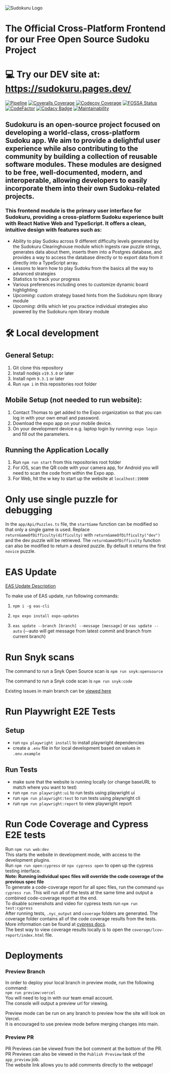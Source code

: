 ![Sudokuru Logo](https://sudokuru.s3.amazonaws.com/goldLogoText.png)

# The Official Cross-Platform Frontend for our Free Open Source Sudoku Project

# 💻 Try our DEV site at: https://sudokuru.pages.dev/

[![Pipeline](https://github.com/SudoKuru/Frontend/actions/workflows/pipeline.yml/badge.svg?branch=main)](https://github.com/SudoKuru/Frontend/actions/workflows/pipeline.yml)
[![Coveralls Coverage](https://coveralls.io/repos/github/SudoKuru/Frontend/badge.svg?branch=main)](https://coveralls.io/github/SudoKuru/Frontend?branch=main)
[![Codecov Coverage](https://codecov.io/gh/SudoKuru/Frontend/graph/badge.svg?token=XQSTKPTBFF)](https://codecov.io/gh/SudoKuru/Frontend)
[![FOSSA Status](https://app.fossa.com/api/projects/git%2Bgithub.com%2FSudoKuru%2FFrontend.svg?type=shield&issueType=license)](https://app.fossa.com/projects/git%2Bgithub.com%2FSudoKuru%2FFrontend?ref=badge_shield&issueType=license)
[![CodeFactor](https://www.codefactor.io/repository/github/sudokuru/frontend/badge)](https://www.codefactor.io/repository/github/sudokuru/frontend)
[![Codacy Badge](https://app.codacy.com/project/badge/Grade/1342f842a14f40cca856d6e81204f8ac)](https://app.codacy.com/gh/Sudokuru/Frontend/dashboard?utm_source=gh&utm_medium=referral&utm_content=&utm_campaign=Badge_grade)
[![Maintainability](https://api.codeclimate.com/v1/badges/4cd1d1027b7b2532c680/maintainability)](https://codeclimate.com/github/Sudokuru/Frontend/maintainability)

## Sudokuru is an open-source project focused on developing a world-class, cross-platform Sudoku app. We aim to provide a delightful user experience while also contributing to the community by building a collection of reusable software modules. These modules are designed to be free, well-documented, modern, and interoperable, allowing developers to easily incorporate them into their own Sudoku-related projects.

### This frontend module is the primary user interface for Sudokuru, providing a cross-platform Sudoku experience built with React Native Web and TypeScript. It offers a clean, intuitive design with features such as:

- Ability to play Sudoku across 9 different difficulty levels generated by the Sudokuru Clearinghouse module which ingests raw puzzle strings, generates data about them, inserts them into a Postgres database, and provides a way to access the database directly or to export data from it directly into a TypeScript array.
- Lessons to learn how to play Sudoku from the basics all the way to advanced strategies
- Statistics to track your progress
- Various preferences including ones to customize dynamic board highlighting
- _Upcoming_: custom strategy based hints from the Sudokuru npm library module
- _Upcoming_: drills which let you practice individual strategies also powered by the Sudokuru npm library module

# 🛠️ Local development

## General Setup:

1. Git clone this repository
2. Install nodejs `v19.5.0` or later
3. Install npm `9.3.1` or later
4. Run `npm i` in this repositories root folder

## Mobile Setup (not needed to run website):

1. Contact Thomas to get added to the Expo organization so that you can log in with your own email and password.
2. Download the expo app on your mobile device.
3. On your development device e.g. laptop login by running: `expo login` and fill out the parameters.

## Running the Application Locally

1. Run `npm run start` from this repositories root folder
2. For iOS, scan the QR code with your camera app, for Android you will need to scan the code from within the Expo app.
3. For Web, hit the w key to start up the website at `localhost:19000`

# Only use single puzzle for debugging

In the `app/Api/Puzzles.ts` file, the `startGame` function can be modified so that only a single game is used.
Replace `returnGameOfDifficulty(difficulty)` with `returnGameOfDifficulty("dev")` and the dev puzzle will be retrieved.
The `returnGameOfDifficulty` function can also be modified to return a desired puzzle. By default it returns the first `novice` puzzle.

# EAS Update

[EAS Update Description](https://docs.expo.dev/eas-update/how-it-works/)

To make use of EAS update, run following commands:

1. `npm i -g eas-cli`

2. `npx expo install expo-updates`

3. `eas update --branch [branch] --message [message]` or `eas update --auto` (--auto will get message from latest commit and branch from current branch)

# Run Snyk scans

The command to run a Snyk Open Source scan is `npm run snyk:opensource`

The command to run a Snyk code scan is `npm run snyk:code`

Existing issues in main branch can be [viewed here](https://app.snyk.io/org/sudokuru)

# Run Playwright E2E Tests

## Setup

- run `npx playwright install` to install playwright dependencies
- create a `.env` file in for local development based on values in `.env.example`

## Run Tests

- make sure that the website is running locally (or change baseURL to match where you want to test)
- run `npm run playwright:ui` to run tests using playwright ui
- run `npm run playwright:test` to run tests using playwright cli
- run `npm run playwright:report` to view playwright report

# Run Code Coverage and Cypress E2E tests

Run `npm run web:dev`  
This starts the website in development mode, with access to the development plugins.  
Run `npm run open:cypress` or `npx cypress open` to open up the cypress testing interface.  
**Note: Running individual spec files will override the code coverage of the previous spec file**  
To generate a code-coverage report for all spec files, run the command `npx cypress run`. This will run all of the tests at the same time and output a combined code-coverage report at the end.  
To disable screenshots and video for cypress tests run `npm run test:cypress`  
After running tests, `.nyc_output` and `coverage` folders are generated. The coverage folder contains all of the code coverage results from the tests.  
More information can be found at [cypress docs](https://github.com/cypress-io/code-coverage).  
The best way to view coverage results locally is to open the `coverage/lcov-report/index.html` file.

# Deployments

### Preview Branch

In order to deploy your local branch in preview mode, run the following command:  
`npm run preview:vercel`  
You will need to log in with our team email account.  
The console will output a preview url for viewing.

Preview mode can be run on any branch to preview how the site will look on Vercel.  
It is encouraged to use preview mode before merging changes into main.

### Preview PR

PR Previews can be viewed from the bot comment at the bottom of the PR.
PR Previews can also be viewed in the `Publish Preview` task of the `app_preview` job.  
The website link allows you to add comments directly to the webpage!
